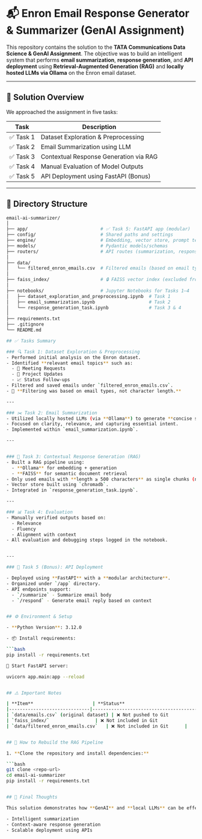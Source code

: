 # 📬 Enron Email Response Generator & Summarizer (GenAI Assignment)

This repository contains the solution to the **TATA Communications Data Science & GenAI Assignment**. The objective was to build an intelligent system that performs **email summarization**, **response generation**, and **API deployment** using **Retrieval-Augmented Generation (RAG)** and **locally hosted LLMs via Ollama** on the Enron email dataset.

---

## 🧠 Solution Overview

We approached the assignment in five tasks:

| Task | Description |
|------|-------------|
| ✅ Task 1 | Dataset Exploration & Preprocessing |
| ✅ Task 2 | Email Summarization using LLM |
| ✅ Task 3 | Contextual Response Generation via RAG |
| ✅ Task 4 | Manual Evaluation of Model Outputs |
| ✅ Task 5 | API Deployment using FastAPI (Bonus) |

---

## 📂 Directory Structure

```bash
email-ai-summarizer/
│
├── app/                           # ✅ Task 5: FastAPI app (modular)
├── config/                        # Shared paths and settings
├── engine/                        # Embedding, vector store, prompt templates
├── models/                        # Pydantic models/schemas
├── routers/                       # API routes (summarization, response)
│
├── data/
│   └── filtered_enron_emails.csv  # Filtered emails (based on email types, not length)
│
├── faiss_index/                   # 🔒 FAISS vector index (excluded from Git)
│
├── notebooks/                     # Jupyter Notebooks for Tasks 1–4
│   ├── dataset_exploration_and_preprocessing.ipynb  # Task 1
│   ├── email_summarization.ipynb                    # Task 2
│   └── response_generation_task.ipynb               # Task 3 & 4
│
├── requirements.txt
├── .gitignore
└── README.md

## ✅ Tasks Summary

### 🔍 Task 1: Dataset Exploration & Preprocessing
- Performed initial analysis on the Enron dataset.
- Identified **relevant email topics** such as:
  - 📅 Meeting Requests
  - 📌 Project Updates
  - 📈 Status Follow-ups
- Filtered and saved emails under `filtered_enron_emails.csv`.
- 📌 **Filtering was based on email types, not character length.**

---

### ✂️ Task 2: Email Summarization
- Utilized locally hosted LLMs (via **Ollama**) to generate **concise summaries**.
- Focused on clarity, relevance, and capturing essential intent.
- Implemented within `email_summarization.ipynb`.

---


### 💬 Task 3: Contextual Response Generation (RAG)
- Built a RAG pipeline using:
  - **Ollama** for embedding + generation
  - **FAISS** for semantic document retrieval
- Only used emails with **length ≥ 500 characters** as single chunks (no overlap).
- Vector store built using `chromadb`.
- Integrated in `response_generation_task.ipynb`.

---

### 📊 Task 4: Evaluation
- Manually verified outputs based on:
  - Relevance
  - Fluency
  - Alignment with context
- All evaluation and debugging steps logged in the notebook.


---

### 🚀 Task 5 (Bonus): API Deployment

- Deployed using **FastAPI** with a **modular architecture**.
- Organized under `/app` directory.
- API endpoints support:
  - `/summarize` - Summarize email body
  - `/respond` - Generate email reply based on context


## ⚙️ Environment & Setup

- **Python Version**: 3.12.0

- 📦 Install requirements:

```bash
pip install -r requirements.txt

🚀 Start FastAPI server:

uvicorn app.main:app --reload


## ⚠️ Important Notes

| **Item**                      | **Status**                                 |
|------------------------------|---------------------------------------------|
| `data/emails.csv` (original dataset) | ❌ Not pushed to Git                     |
| `faiss_index/`                 | ❌ Not included in Git                    |
| `data/filtered_enron_emails.csv`   | ❌ Not included in Git      |


## 🧱 How to Rebuild the RAG Pipeline

1. **Clone the repository and install dependencies:**

```bash
git clone <repo-url>
cd email-ai-summarizer
pip install -r requirements.txt


## 🏁 Final Thoughts

This solution demonstrates how **GenAI** and **local LLMs** can be effectively used for:

- Intelligent summarization  
- Context-aware response generation  
- Scalable deployment using APIs  
